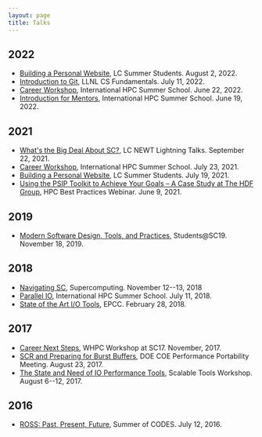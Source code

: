 ```yaml
---
layout: page
title: Talks
---
```


## 2022

- [Building a Personal Website](/talks/2022-webdev-summer/index.html), LC Summer Students. August 2, 2022.
- [Introduction to Git](/talks/2022-git-intro/git-intro.html), LLNL CS Fundamentals. July 11, 2022.
- [Career Workshop](/talks/2022-ihpcss/career-paths.html), International HPC Summer School. June 22, 2022.
- [Introduction for Mentors](/talks/2022-ihpcss/intro-for-mentors.html), International HPC Summer School. June 19, 2022.

## 2021

- [What's the Big Deal About SC?](/talks/2021-newt-sc/nav-sc.html), LC NEWT Lightning Talks. September 22, 2021.
- [Career Workshop](/talks/2021-ihpcss-mentoring/career-paths.html), International HPC Summer School. July 23, 2021.
- [Building a Personal Website](/talks/2021-hpccea-website/index.html), LC Summer Students. July 19, 2021.
- [Using the PSIP Toolkit to Achieve Your Goals – A Case Study at The HDF Group](https://ideas-productivity.org/events/hpc-best-practices-webinars/#webinar053), HPC Best Practices Webinar. June 9, 2021.

## 2019

- [Modern Software Design, Tools, and Practices](/talks/2019-sc-students.pdf), Students@SC19. November 18, 2019.

## 2018

- [Navigating SC](/talks/2018-sc-nav.pdf), Supercomputing. November 12--13, 2018
- [Parallel IO](/talks/2018-ihpcss-parallel-io.pdf), International HPC Summer School. July 11, 2018.
- [State of the Art I/O Tools](/talks/2018-epcc-io.pdf), EPCC. February 28, 2018.

## 2017

- [Career Next Steps](/blorg/career-next-steps.html), WHPC Workshop at SC17. November, 2017.
- [SCR and Preparing for Burst Buffers](/talks/2017-P3-scr-bb.pdf), DOE COE Performance Portability Meeting. August 23, 2017.
- [The State and Need of IO Performance Tools](/talks/2017-stw-io-tools.pdf), Scalable Tools Workshop. August 6--12, 2017.

## 2016

- [ROSS: Past, Present, Future](/talks/2016-soc-ross.pdf), Summer of CODES. July 12, 2016.
